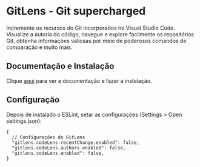 # GitLens - Git supercharged

Incremente os recursos do Git incorporados no Visual Studio Code. Visualize a autoria do código, navegue e explore facilmente os repositórios Git, obtenha informações valiosas por meio de poderosos comandos de comparação e muito mais.

## Documentação e Instalação

Clique [aqui](https://marketplace.visualstudio.com/items?itemName=eamodio.gitlens) para ver a documentação e fazer a instalação.

## Configuração

Depois de instalado o ESLint, setar as configurações (Settings > Open settings.json):

```
{
  // Configurações do GitLens
  "gitlens.codeLens.recentChange.enabled": false,
  "gitlens.codeLens.authors.enabled": false,
  "gitlens.codeLens.enabled": false,
}
```
